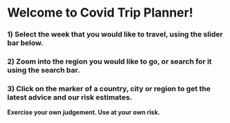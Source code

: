 # Welcome to Covid Trip Planner!

### 1) Select the week that you would like to travel, using the slider bar below.
### 2) Zoom into the region you would like to go, or search for it using the search bar.
### 3) Click on the marker of a country, city or region to get the latest advice and our risk estimates.

**Exercise your own judgement. Use at your own risk.**